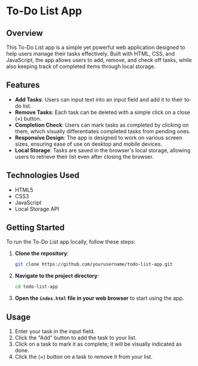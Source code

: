 # To-Do List App

## Overview
This To-Do List app is a simple yet powerful web application designed to help users manage their tasks effectively. Built with HTML, CSS, and JavaScript, the app allows users to add, remove, and check off tasks, while also keeping track of completed items through local storage.

## Features
- **Add Tasks**: Users can input text into an input field and add it to their to-do list.
- **Remove Tasks**: Each task can be deleted with a simple click on a close (×) button.
- **Completion Check**: Users can mark tasks as completed by clicking on them, which visually differentiates completed tasks from pending ones.
- **Responsive Design**: The app is designed to work on various screen sizes, ensuring ease of use on desktop and mobile devices.
- **Local Storage**: Tasks are saved in the browser's local storage, allowing users to retrieve their list even after closing the browser.

## Technologies Used
- HTML5
- CSS3
- JavaScript
- Local Storage API

## Getting Started
To run the To-Do List app locally, follow these steps:

1. **Clone the repository**:
   ```bash
   git clone https://github.com/yourusername/todo-list-app.git
   ```

2. **Navigate to the project directory**:
   ```bash
   cd todo-list-app
   ```

3. **Open the `index.html` file in your web browser** to start using the app.

## Usage
1. Enter your task in the input field.
2. Click the "Add" button to add the task to your list.
3. Click on a task to mark it as complete; it will be visually indicated as done.
4. Click the (×) button on a task to remove it from your list.


